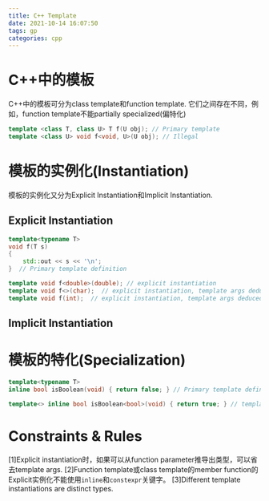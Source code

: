 ```yaml
---
title: C++ Template
date: 2021-10-14 16:07:50
tags: gp
categories: cpp
---
```


# C++中的模板

C++中的模板可分为class template和function template. 它们之间存在不同，例如，function template不能partially specialized(偏特化)

<!--more-->

```cpp
template <class T, class U> T f(U obj); // Primary template
template <class U> void f<void, U>(U obj); // Illegal
```

# 模板的实例化(Instantiation)

模板的实例化又分为Explicit Instantiation和Implicit Instantiation.

## Explicit Instantiation

```cpp
template<typename T>
void f(T s)
{
    std::out << s << '\n';
}  // Primary template definition

template void f<double>(double); // explicit instantiation
template void f<>(char);  // explicit instantiation, template args deduced
template void f(int);  // explicit instantiation, template args deduced
```

## Implicit Instantiation

# 模板的特化(Specialization)

```cpp
template<typename T>
inline bool isBoolean(void) { return false; } // Primary template definition

template<> inline bool isBoolean<bool>(void) { return true; } // template specialization
```


# Constraints & Rules

[1]Explicit instantiation时，如果可以从function parameter推导出类型，可以省去template args.
[2]Function template或class template的member function的Explicit实例化不能使用`inline`和`constexpr`关键字。
[3]Different template instantiations are distinct types.

